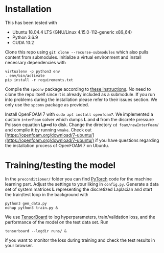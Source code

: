 # Installation
This has been tested with
* Ubuntu 18.04.4 LTS (GNU/Linux 4.15.0-112-generic x86_64)
* Python 3.6.9
* CUDA 10.2

Clone this repo using `git clone --recurse-submodules` which also pulls content from submodules. Initialize a virtual environment and install necessary dependencies with
```shell
virtualenv -p python3 env
. env/bin/activate
pip install -r requirements.txt
```

Compile the `spconv` package according to [these instructions](https://github.com/traveller59/spconv#install-on-ubuntu-16041804). No need to clone the repo itself since it is already included as a submodule. If you run into problems during the installation please refer to their issues section. We only use the `spconv` package as provided.

Install OpenFOAM 7 with `sudo apt install openfoam7`. We implemented a custom `interFoam` solver which dumps **L** and **d** from the discrete pressure Poisson equation **Lp=d** to disk. Change the directory `cd foam/newInterFoam/` and compile it by running `wmake`. Check out [https://openfoam.org/download/7-ubuntu/](https://openfoam.org/download/7-ubuntu/) if you have questions regarding the installation process of OpenFOAM 7 on Ubuntu.

# Training/testing the model
In the `preconditioner/` folder you can find [PyTorch](https://pytorch.org/) code for the machine learning part. Adjust the settings to your liking in `config.py`. Generate a data set of system matrices **L** representing the discretized Laplacian and start the train/test loop in the background with
```shell
python3 gen_data.py
nohup python3 train.py &
```
We use [TensorBoard](https://www.tensorflow.org/tensorboard/) to log hyperparameters, train/validation loss, and the performance of the model on the test data set. Run
```shell
tensorboard --logdir runs/ &
```
if you want to monitor the loss during training and check the test results in your browser.
